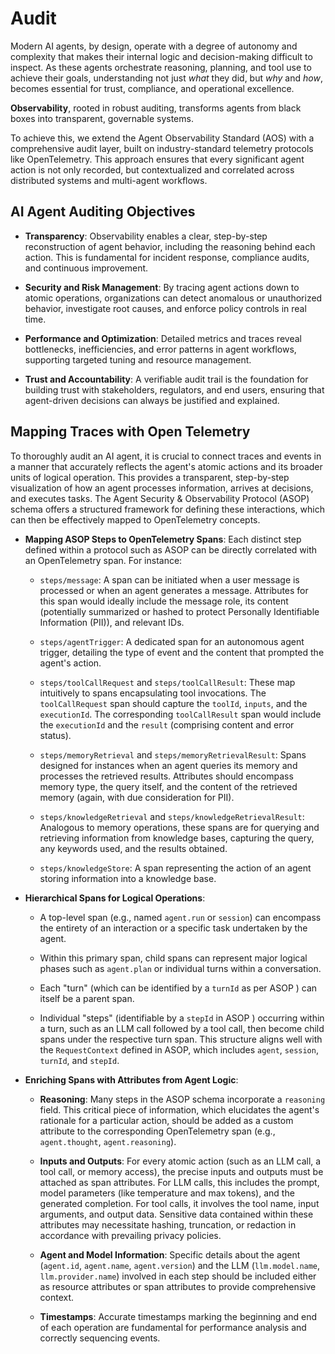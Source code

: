 # Audit
Modern AI agents, by design, operate with a degree of autonomy and complexity that makes their internal logic and decision-making difficult to inspect. 
As these agents orchestrate reasoning, planning, and tool use to achieve their goals, understanding not just _what_ they did, but _why_ and _how_, becomes essential for trust, compliance, and operational excellence. 

**Observability**, rooted in robust auditing, transforms agents from black boxes into transparent, governable systems.

To achieve this, we extend the Agent Observability Standard (AOS) with a comprehensive audit layer, built on industry-standard telemetry protocols like OpenTelemetry. 
This approach ensures that every significant agent action is not only recorded, but contextualized and correlated across distributed systems and multi-agent workflows.

## AI Agent Auditing Objectives

- **Transparency**: Observability enables a clear, step-by-step reconstruction of agent behavior, including the reasoning behind each action. This is fundamental for incident response, compliance audits, and continuous improvement.
    
- **Security and Risk Management**: By tracing agent actions down to atomic operations, organizations can detect anomalous or unauthorized behavior, investigate root causes, and enforce policy controls in real time.
    
- **Performance and Optimization**: Detailed metrics and traces reveal bottlenecks, inefficiencies, and error patterns in agent workflows, supporting targeted tuning and resource management.
    
- **Trust and Accountability**: A verifiable audit trail is the foundation for building trust with stakeholders, regulators, and end users, ensuring that agent-driven decisions can always be justified and explained.

## Mapping Traces with Open Telemetry

To thoroughly audit an AI agent, it is crucial to connect traces and events in a manner that accurately reflects the agent's atomic actions and its broader units of logical operation. This provides a transparent, step-by-step visualization of how an agent processes information, arrives at decisions, and executes tasks. The Agent Security & Observability Protocol (ASOP) schema offers a structured framework for defining these interactions, which can then be effectively mapped to OpenTelemetry concepts.

- **Mapping ASOP Steps to OpenTelemetry Spans**: Each distinct step defined within a protocol such as ASOP can be directly correlated with an OpenTelemetry span. For instance:
    
    - `steps/message`: A span can be initiated when a user message is processed or when an agent generates a message. Attributes for this span would ideally include the message role, its content (potentially summarized or hashed to protect Personally Identifiable Information (PII)), and relevant IDs.
        
    - `steps/agentTrigger`: A dedicated span for an autonomous agent trigger, detailing the type of event and the content that prompted the agent's action.
        
    - `steps/toolCallRequest` and `steps/toolCallResult`: These map intuitively to spans encapsulating tool invocations. The `toolCallRequest` span should capture the `toolId`, `inputs`, and the `executionId`. The corresponding `toolCallResult` span would include the `executionId` and the `result` (comprising content and error status).
        
    - `steps/memoryRetrieval` and `steps/memoryRetrievalResult`: Spans designed for instances when an agent queries its memory and processes the retrieved results. Attributes should encompass memory type, the query itself, and the content of the retrieved memory (again, with due consideration for PII).
        
    - `steps/knowledgeRetrieval` and `steps/knowledgeRetrievalResult`: Analogous to memory operations, these spans are for querying and retrieving information from knowledge bases, capturing the query, any keywords used, and the results obtained.
        
    - `steps/knowledgeStore`: A span representing the action of an agent storing information into a knowledge base.
        
- **Hierarchical Spans for Logical Operations**:
    
    - A top-level span (e.g., named `agent.run` or `session`) can encompass the entirety of an interaction or a specific task undertaken by the agent.
        
    - Within this primary span, child spans can represent major logical phases such as `agent.plan` or individual turns within a conversation.
        
    - Each "turn" (which can be identified by a `turnId` as per ASOP ) can itself be a parent span.
        
    - Individual "steps" (identifiable by a `stepId` in ASOP ) occurring within a turn, such as an LLM call followed by a tool call, then become child spans under the respective turn span. This structure aligns well with the `RequestContext` defined in ASOP, which includes `agent`, `session`, `turnId`, and `stepId`.
        
- **Enriching Spans with Attributes from Agent Logic**:
    
    - **Reasoning**: Many steps in the ASOP schema incorporate a `reasoning` field. This critical piece of information, which elucidates the agent's rationale for a particular action, should be added as a custom attribute to the corresponding OpenTelemetry span (e.g., `agent.thought`, `agent.reasoning`).
        
    - **Inputs and Outputs**: For every atomic action (such as an LLM call, a tool call, or memory access), the precise inputs and outputs must be attached as span attributes. For LLM calls, this includes the prompt, model parameters (like temperature and max tokens), and the generated completion. For tool calls, it involves the tool name, input arguments, and output data. Sensitive data contained within these attributes may necessitate hashing, truncation, or redaction in accordance with prevailing privacy policies.
        
    - **Agent and Model Information**: Specific details about the agent (`agent.id`, `agent.name`, `agent.version`) and the LLM (`llm.model.name`, `llm.provider.name`) involved in each step should be included either as resource attributes or span attributes to provide comprehensive context.
        
    - **Timestamps**: Accurate timestamps marking the beginning and end of each operation are fundamental for performance analysis and correctly sequencing events.
